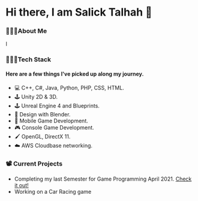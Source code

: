 # Hi there, I am Salick Talhah 👋

### 🙋🏽‍♂️About Me
I 


### 👨🏽‍💻Tech Stack

#### Here are a few things I've picked up along my journey. 
- 💻 C++, C#, Java, Python, PHP, CSS, HTML.
- 🕹️ Unity 2D & 3D.
- 🕹️ Unreal Engine 4 and Blueprints.
- 🎨 Design with Blender.
- 📱  Mobile Game Development.
- 🎮 Console Game Development.
- 🖌️ OpenGL, DirectX 11.
- ☁️ AWS Cloudbase networking.

### 📽️ Current Projects
- Completing my last Semester for Game Programming April 2021. [Check it out!](https://www.georgebrown.ca/programs/game-programming-program-t163)
- Working on a Car Racing game



<!--
**Talha991s/Talha991s** is a ✨ _special_ ✨ repository because its `README.md` (this file) appears on your GitHub profile.


- 🔭 I’m currently working on ...
- 🌱 I’m currently learning ...
- 👯 I’m looking to collaborate on ...
- 🤔 I’m looking for help with ...
- 💬 Ask me about ...
- 📫 How to reach me: ...
- 😄 Pronouns: ...
- ⚡ Fun fact: ...
-->

